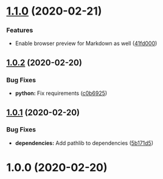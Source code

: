 # [1.1.0](https://github.com/jrappen/sublime-print/compare/1.0.2...1.1.0) (2020-02-21)


### Features

* Enable browser preview for Markdown as well ([41fd000](https://github.com/jrappen/sublime-print/commit/41fd000e8e3c711fff2f16ea8cd6b09b428d9f40))



## [1.0.2](https://github.com/jrappen/sublime-print/compare/1.0.1...1.0.2) (2020-02-20)


### Bug Fixes

* **python:** Fix requirements ([c0b6925](https://github.com/jrappen/sublime-print/commit/c0b69256a6ab2a359fa05968ebebce1390bc3496))



## [1.0.1](https://github.com/jrappen/sublime-print/compare/1.0.0...1.0.1) (2020-02-20)

### Bug Fixes

* **dependencies:** Add pathlib to dependencies ([5b171d5](https://github.com/jrappen/sublime-print/commit/5b171d5e77d27a6e0322fb1838aef23e0744aca4))

# 1.0.0 (2020-02-20)
